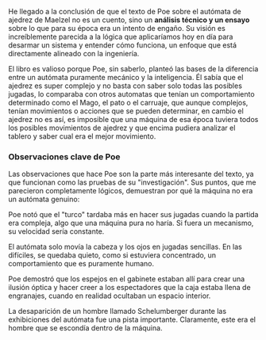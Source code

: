He llegado a la conclusión de que el texto de Poe sobre el autómata de ajedrez de Maelzel no es un cuento, sino un **análisis técnico y un ensayo** sobre lo que para su época era un intento de engaño. Su visión es increíblemente parecida a la lógica que aplicaríamos hoy en día para desarmar un sistema y entender cómo funciona, un enfoque que está directamente alineado con la ingeniería.

El libro es valioso porque Poe, sin saberlo, planteó las bases de la diferencia entre un autómata puramente mecánico y la inteligencia. Él sabía que el ajedrez es super complejo y no basta con saber solo todas las posibles jugadas, lo comparaba con otros automatas que tenían un comportamiento determinado como el Mago, el pato o el carruaje, que aunque complejos, tenían movimientos o acciones que se pueden determinar, en cambio el ajedrez no es así, es imposible que una máquina de esa época tuviera todos los posibles movimientos de ajedrez y que encima pudiera analizar el tablero y saber cual era el mejor movimiento.

### Observaciones clave de Poe

Las observaciones que hace Poe son la parte más interesante del texto, ya que funcionan como las pruebas de su "investigación". Sus puntos, que me parecieron completamente lógicos, demuestran por qué la máquina no era un autómata genuino:

Poe notó que el "turco" tardaba más en hacer sus jugadas cuando la partida era compleja, algo que una máquina pura no haría. Si fuera un mecanismo, su velocidad sería constante.

El autómata solo movía la cabeza y los ojos en jugadas sencillas. En las difíciles, se quedaba quieto, como si estuviera concentrado, un comportamiento que es puramente humano.
    
Poe demostró que los espejos en el gabinete estaban allí para crear una ilusión óptica y hacer creer a los espectadores que la caja estaba llena de engranajes, cuando en realidad ocultaban un espacio interior.

La desaparición de un hombre llamado Schelumberger durante las exhibiciones del autómata fue una pista importante. Claramente, este era el hombre que se escondía dentro de la máquina.